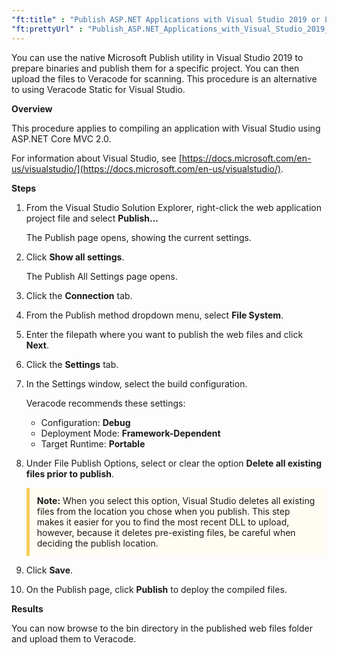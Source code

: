 ```yaml
---
"ft:title" : "Publish ASP.NET Applications with Visual Studio 2019 or Later"
"ft:prettyUrl" : "Publish_ASP.NET_Applications_with_Visual_Studio_2019_or_Later"
---
```


You can use the native Microsoft Publish utility in Visual Studio 2019 to prepare binaries and publish them for a specific project. You can then upload the files to Veracode for scanning. This procedure is an alternative to using Veracode Static for Visual Studio.

<p font-size="13pt"><b>Overview</b></p>

This procedure applies to compiling an application with Visual Studio using ASP.NET Core MVC 2.0.

For information about Visual Studio, see [https://docs.microsoft.com/en-us/visualstudio/](https://docs.microsoft.com/en-us/visualstudio/).

<p font-size="13pt"><b>Steps</b></p>

1.  From the Visual Studio Solution Explorer, right-click the web application project file and select **Publish...**

    The Publish page opens, showing the current settings.

2.  Click **Show all settings**.

    The Publish All Settings page opens.

3.  Click the **Connection** tab.

4.  From the Publish method dropdown menu, select **File System**.

5.  Enter the filepath where you want to publish the web files and click **Next**.

6.  Click the **Settings** tab.

7.  In the Settings window, select the build configuration.

    Veracode recommends these settings:

    -   Configuration: **Debug**
    -   Deployment Mode: **Framework-Dependent**
    -   Target Runtime: **Portable**

8.  Under File Publish Options, select or clear the option **Delete all existing files prior to publish**. <p style="background-color:#FFFCF3; padding: 12px; border-left: 5px solid #F7CD55;">
  <b>Note:</b> When you select this option, Visual Studio deletes all existing files from the location you chose when you publish. This step makes it easier for you to find the most recent DLL to upload, however, because it deletes pre-existing files, be careful when deciding the publish location.</p>

9.  Click **Save**.

10. On the Publish page, click **Publish** to deploy the compiled files.

<p font-size="13pt"><b>Results</b></p>

You can now browse to the bin directory in the published web files folder and upload them to Veracode.
